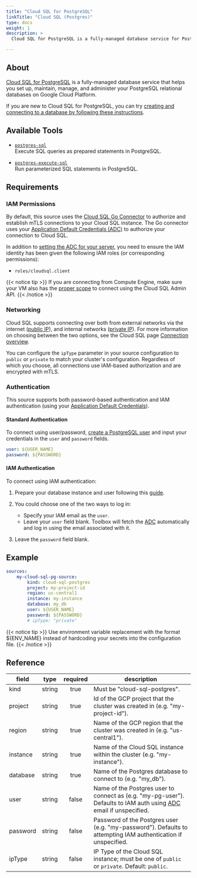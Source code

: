 ```yaml
---
title: "Cloud SQL for PostgreSQL"
linkTitle: "Cloud SQL (Postgres)"
type: docs
weight: 1
description: >
  Cloud SQL for PostgreSQL is a fully-managed database service for Postgres.

---
```


## About

[Cloud SQL for PostgreSQL][csql-pg-docs] is a fully-managed database service
that helps you set up, maintain, manage, and administer your PostgreSQL
relational databases on Google Cloud Platform.

If you are new to Cloud SQL for PostgreSQL, you can try [creating and connecting
to a database by following these instructions][csql-pg-quickstart].

[csql-pg-docs]: https://cloud.google.com/sql/docs/postgres
[csql-pg-quickstart]: https://cloud.google.com/sql/docs/postgres/connect-instance-local-computer

## Available Tools

- [`postgres-sql`](../tools/postgres/postgres-sql.md)  
  Execute SQL queries as prepared statements in PostgreSQL.

- [`postgres-execute-sql`](../tools/postgres/postgres-execute-sql.md)  
  Run parameterized SQL statements in PostgreSQL.

## Requirements

### IAM Permissions

By default, this source uses the [Cloud SQL Go Connector][csql-go-conn] to
authorize and establish mTLS connections to your Cloud SQL instance. The Go
connector uses your [Application Default Credentials (ADC)][adc] to authorize
your connection to Cloud SQL.

In addition to [setting the ADC for your server][set-adc], you need to ensure
the IAM identity has been given the following IAM roles (or corresponding
permissions):

- `roles/cloudsql.client`

{{< notice tip >}}
If you are connecting from Compute Engine, make sure your VM
also has the [proper
scope](https://cloud.google.com/compute/docs/access/service-accounts#accesscopesiam)
to connect using the Cloud SQL Admin API.
{{< /notice >}}

[csql-go-conn]: <https://github.com/GoogleCloudPlatform/cloud-sql-go-connector>
[adc]: <https://cloud.google.com/docs/authentication#adc>
[set-adc]: <https://cloud.google.com/docs/authentication/provide-credentials-adc>

### Networking

Cloud SQL supports connecting over both from external networks via the internet
([public IP][public-ip]), and internal networks ([private IP][private-ip]).
For more information on choosing between the two options, see the Cloud SQL page
[Connection overview][conn-overview].

You can configure the `ipType` parameter in your source configuration to
`public` or `private` to match your cluster's configuration. Regardless of which
you choose, all connections use IAM-based authorization and are encrypted with
mTLS.

[private-ip]: https://cloud.google.com/sql/docs/postgres/configure-private-ip
[public-ip]: https://cloud.google.com/sql/docs/postgres/configure-ip
[conn-overview]: https://cloud.google.com/sql/docs/postgres/connect-overview

### Authentication

This source supports both password-based authentication and IAM
authentication (using your [Application Default Credentials][adc]).

#### Standard Authentication

To connect using user/password, [create
a PostgreSQL user][cloudsql-users] and input your credentials in the `user` and
`password` fields.

```yaml
user: ${USER_NAME}
password: ${PASSWORD}
```

#### IAM Authentication

To connect using IAM authentication:

1. Prepare your database instance and user following this [guide][iam-guide].
2. You could choose one of the two ways to log in:
    - Specify your IAM email as the `user`.
    - Leave your `user` field blank. Toolbox will fetch the [ADC][adc]
      automatically and log in using the email associated with it.

3. Leave the `password` field blank.

[iam-guide]: https://cloud.google.com/sql/docs/postgres/iam-logins
[cloudsql-users]: https://cloud.google.com/sql/docs/postgres/create-manage-users

## Example

```yaml
sources:
    my-cloud-sql-pg-source:
        kind: cloud-sql-postgres
        project: my-project-id
        region: us-central1
        instance: my-instance
        database: my_db
        user: ${USER_NAME}
        password: ${PASSWORD}
        # ipType: "private"
```

{{< notice tip >}}
Use environment variable replacement with the format ${ENV_NAME}
instead of hardcoding your secrets into the configuration file.
{{< /notice >}}

## Reference

| **field** | **type** | **required** | **description**                                                                                                          |
|-----------|:--------:|:------------:|--------------------------------------------------------------------------------------------------------------------------|
| kind      |  string  |     true     | Must be "cloud-sql-postgres".                                                                                            |
| project   |  string  |     true     | Id of the GCP project that the cluster was created in (e.g. "my-project-id").                                            |
| region    |  string  |     true     | Name of the GCP region that the cluster was created in (e.g. "us-central1").                                             |
| instance  |  string  |     true     | Name of the Cloud SQL instance within the cluster (e.g. "my-instance").                                                  |
| database  |  string  |     true     | Name of the Postgres database to connect to (e.g. "my_db").                                                              |
| user      |  string  |     false    | Name of the Postgres user to connect as (e.g. "my-pg-user"). Defaults to IAM auth using [ADC][adc] email if unspecified. |
| password  |  string  |     false    | Password of the Postgres user (e.g. "my-password"). Defaults to attempting IAM authentication if unspecified.            |
| ipType    |  string  |     false    | IP Type of the Cloud SQL instance; must be one of `public` or `private`. Default: `public`.                              |
